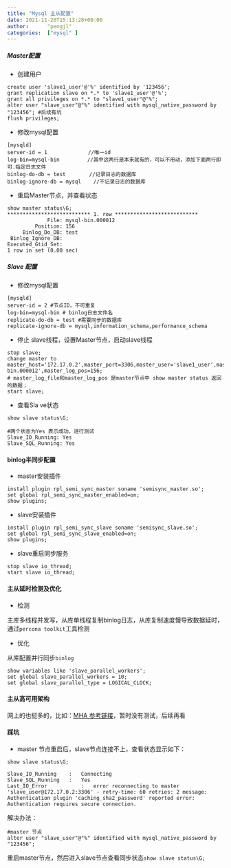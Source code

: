 ```yaml
---
title: "Mysql 主从配置"
date: 2021-11-20T15:13:28+08:00
author:      "pengjl"
categories:  ["mysql" ]
---
```


##### Master配置

- 创建用户

```shell
create user 'slave1_user'@'%' identified by '123456';
grant replication slave on *.* to 'slave1_user'@'%';
grant all privileges on *.* to "slave1_user"@"%";
alter user "slave_user"@"%" identified with mysql_native_password by "123456"; #后续有坑
flush privileges;
```

- 修改mysql配置

```shell
[mysqld]
server-id = 1　　　　　　　　//唯一id
log-bin=mysql-bin         //其中这两行是本来就有的，可以不用动，添加下面两行即可.指定日志文件
binlog-do-db = test　　　　 //记录日志的数据库
binlog-ignore-db = mysql    //不记录日志的数据库
```

- 重启Master节点，并查看状态

```shell
show master status\G;
*************************** 1. row ***************************
             File: mysql-bin.000012
         Position: 156
     Binlog_Do_DB: test
 Binlog_Ignore_DB: 
Executed_Gtid_Set: 
1 row in set (0.00 sec)
```



##### Slave 配置

- 修改mysql配置

```shell
[mysqld]
server-id = 2 #节点ID，不可重复
log-bin=mysql-bin # binlog日志文件名
replicate-do-db = test #需要同步的数据库
replicate-ignore-db = mysql,information_schema,performance_schema
```

- 停止 slave线程，设置Master节点，启动slave线程

```shell
stop slave;
change master to master_host='172.17.0.2',master_port=3306,master_user='slave1_user',master_password='123456',master_log_file='mysql-bin.000012',master_log_pos=156;
# master_log_file和master_log_pos 是master节点中 show master status 返回的数据；
start slave;
```

- 查看Sla ve状态

```shell
show slave status\G;

#两个状态为Yes 表示成功，进行测试
Slave_IO_Running: Yes
Slave_SQL_Running: Yes
```



#### binlog半同步配置

- master安装插件

```shell
install plugin rpl_semi_sync_master soname 'semisync_master.so';
set global rpl_semi_sync_master_enabled=on;
show plugins;
```

- slave安装插件

```shell
install plugin rpl_semi_sync_slave soname 'semisync_slave.so';
set global rpl_semi_sync_slave_enabled=on;
show plugins;
```

- slave重启同步服务

```shell
stop slave io_thread; 
start slave io_thread;
```



#### 主从延时检测及优化

- 检测

主库多线程并发写，从库单线程复制binlog日志，从库复制速度慢导致数据延时，通过`percona toolkit`工具检测

- 优化

从库配置并行同步`binlog`

```shell
show variables like 'slave_parallel_workers';
set global slave_parallel_workers = 10;
set global slave_parallel_type = LOGICAL_CLOCK;
```



#### 主从高可用架构

网上的也挺多的，比如：[MHA 参考链接](https://zhuanlan.zhihu.com/p/132508138)，暂时没有测试，后续再看




#### 踩坑

- master 节点重启后，slave节点连接不上，查看状态显示如下：

```shell
show slave status\G;

Slave_IO_Running	: 	Connecting
Slave_SQL_Running	: 	Yes
Last_IO_Error			: 	error reconnecting to master 'slave_user@172.17.0.2:3306' - retry-time: 60 retries: 2 message: Authentication plugin 'caching_sha2_password' reported error: Authentication requires secure connection.
```

解决办法：

```shell
#master 节点
alter user "slave_user"@"%" identified with mysql_native_password by "123456";

```

重启master节点，然后进入slave节点查看同步状态`show slave status\G;`


